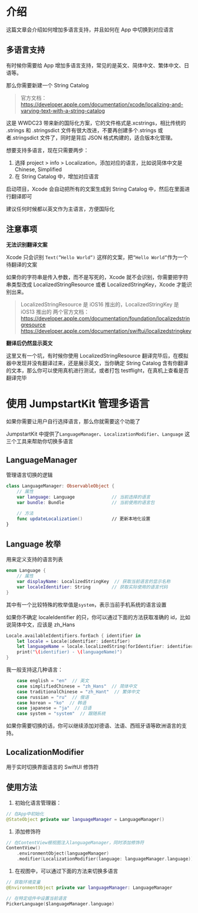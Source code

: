 # 介绍

这篇文章会介绍如何增加多语言支持，并且如何在 App 中切换到对应语言

## 多语言支持

有时候你需要给 App 增加多语言支持，常见的是英文、简体中文、繁体中文、日语等。

那么你需要新建一个 String Catalog

> 官方文档：https://developer.apple.com/documentation/xcode/localizing-and-varying-text-with-a-string-catalog

这是 WWDC23 带来新的国际化方案，它的文件格式是.xcstrings，相比传统的 .strings 和 .stringsdict 文件有很大改进，不要再创建多个.strings 或者.stringsdict 文件了，同时是背后 JSON 格式构建的，适合版本化管理。

想要支持多语言，现在只需要两步：

1. 选择 project > info > Localization，添加对应的语言，比如说简体中文是 Chinese, Simplified
2. 在 String Catalog 中，增加对应语言

启动项目，Xcode 会自动把所有的文案生成到 String Catalog 中，然后在里面进行翻译即可

建议任何时候都以英文作为主语言，方便国际化

## 注意事项

**无法识别翻译文案**

Xcode 只会识别 `Text(”Hello World”)` 这样的文案，把`”Hello World”`作为一个待翻译的文案

如果你的字符串是传入参数，而不是写死的，Xcode 就不会识别，你需要把字符串类型改成 LocalizedStringResource 或者 LocalizedStringKey，Xcode 才能识别出来。

> LocalizedStringResource 是 iOS16 推出的，LocalizedStringKey 是 iOS13 推出的
> 两个官方文档：
> https://developer.apple.com/documentation/foundation/localizedstringresource
> https://developer.apple.com/documentation/swiftui/localizedstringkey

**翻译后仍然显示英文**

这里又有一个坑，有时候你使用 LocalizedStringResource 翻译完毕后，在模拟器中发现并没有翻译过来，还是展示英文，当你确定 String Catalog 含有你翻译的文本，那么你可以使用真机进行测试，或者打包 testflight，在真机上查看是否翻译完毕

# 使用 JumpstartKit 管理多语言

如果你需要让用户自行选择语言，那么你就需要这个功能了

JumpstartKit 中提供了`LanguageManager`、`LocalizationModifier`、`Language` 这三个工具来帮助你切换多语言

## LanguageManager

管理语言切换的逻辑

```swift
class LanguageManager: ObservableObject {
    // 属性
    var language: Language              // 当前选择的语言
    var bundle: Bundle                  // 当前使用的语言包

    // 方法
    func updateLocalization()           // 更新本地化设置
}
```

## Language 枚举

用来定义支持的语言列表

```swift
enum Language {
    // 属性
    var displayName: LocalizedStringKey  // 获取当前语言的显示名称
    var localeIdentifier: String        // 获取实际使用的语言代码
}
```

其中有一个比较特殊的枚举值是`system`，表示当前手机系统的语言设置

如果你不确定 localeIdentifier 的只，你可以通过下面的方法获取准确的 id，比如说简体中文，应该是 zh_Hans

```swift
Locale.availableIdentifiers.forEach { identifier in
    let locale = Locale(identifier: identifier)
    let languageName = locale.localizedString(forIdentifier: identifier) ?? "Unknown"
    print("\(identifier) - \(languageName)")
}
```

我一般支持这几种语言：

```swift
    case english = "en"  // 英文
    case simplifiedChinese = "zh_Hans"  // 简体中文
    case traditionalChinese = "zh_Hant"  // 繁体中文
    case russian = "ru"  // 俄语
    case korean = "ko"  // 韩语
    case japanese = "ja"  // 日语
    case system = "system"  // 跟随系统
```

如果你需要切换的话，你可以继续添加对德语、法语、西班牙语等欧洲语言的支持。

## LocalizationModifier

用于实时切换界面语言的 SwiftUI 修饰符

## 使用方法

1. 初始化语言管理器：

```swift
// 在App中初始化
@StateObject private var languageManager = LanguageManager()
```

1. 添加修饰符

```swift
// 在ContentView根视图注入languageManager，同时添加修饰符
ContentView()
	.environmentObject(languageManager)
	.modifier(LocalizationModifier(language: languageManager.language))
```

1. 在视图中，可以通过下面的方法来切换多语言

```swift
// 获取环境变量
@EnvironmentObject private var languageManager: LanguageManager

// 在特定组件中设置当前语言
PickerLanguage($languageManager.language)
```

